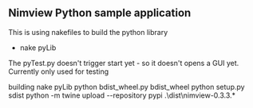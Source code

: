 ## Nimview Python sample application

This is using nakefiles to build the python library
- nake pyLib

The pyTest.py doesn't trigger start yet - so it doesn't opens a GUI yet. 
Currently only used for testing

building
nake pyLib
python bdist_wheel.py bdist_wheel
python setup.py sdist
python -m twine upload --repository pypi .\dist\nimview-0.3.3.*